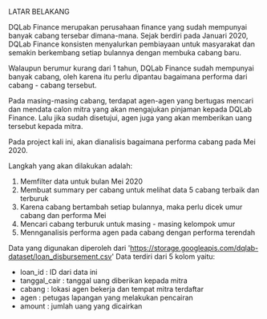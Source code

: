 LATAR BELAKANG

DQLab Finance merupakan perusahaan finance yang sudah mempunyai banyak cabang tersebar dimana-mana. Sejak berdiri pada Januari 2020, DQLab Finance konsisten menyalurkan pembiayaan untuk masyarakat dan semakin berkembang setiap bulannya dengan membuka cabang baru.

Walaupun berumur kurang dari 1 tahun, DQLab Finance sudah mempunyai banyak cabang, oleh karena itu perlu dipantau bagaimana performa dari cabang - cabang tersebut.

Pada masing-masing cabang, terdapat agen-agen yang bertugas mencari dan mendata calon mitra yang akan mengajukan pinjaman kepada DQLab Finance. Lalu jika sudah disetujui, agen juga yang akan memberikan uang tersebut kepada mitra.

Pada project kali ini, akan dianalisis bagaimana performa cabang pada Mei 2020.

Langkah yang akan dilakukan adalah:
1. Memfilter data untuk bulan Mei 2020
2. Membuat summary per cabang untuk melihat data 5 cabang terbaik dan terburuk
3. Karena cabang bertambah setiap bulannya, maka perlu dicek umur cabang dan performa Mei
4. Mencari cabang terburuk untuk masing - masing kelompok umur
5. Mennganalisis performa agen pada cabang dengan performa terendah

Data yang digunakan diperoleh dari 'https://storage.googleapis.com/dqlab-dataset/loan_disbursement.csv'
Data terdiri dari 5 kolom yaitu:
+ loan_id : ID dari data ini
+ tanggal_cair : tanggal uang diberikan kepada mitra
+ cabang : lokasi agen bekerja dan tempat mitra terdaftar
+ agen : petugas lapangan yang melakukan pencairan
+ amount : jumlah uang yang dicairkan
